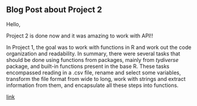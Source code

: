 ## Blog Post about Project 2

Hello,

Project 2 is done now and it was amazing to work with API!!

In Project 1, the goal was to work with functions in R and work out the code organization and readability. In summary, there were several tasks that should be done using functions from packages, mainly from *tydiverse* package, and built-in functions present in the base R. These tasks encompassed reading in a .csv file, rename and select some variables, transform the file format from wide to long, work with strings and extract information from them, and encapsulate all these steps into functions.


[link](https://cassioaumonti.github.io/project2T/)

